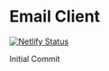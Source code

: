 # Email Client

[![Netlify Status](https://api.netlify.com/api/v1/badges/037dc460-b1d2-4d1c-8abb-386eb387a03d/deploy-status)](https://app.netlify.com/sites/heuristic-kowalevski-98936f/deploys)

Initial Commit
